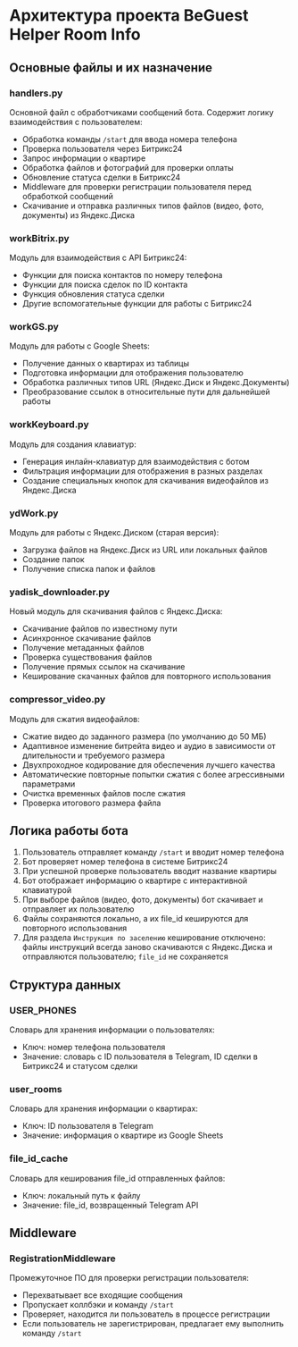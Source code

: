 # Архитектура проекта BeGuest Helper Room Info

## Основные файлы и их назначение

### handlers.py
Основной файл с обработчиками сообщений бота. Содержит логику взаимодействия с пользователем:
- Обработка команды `/start` для ввода номера телефона
- Проверка пользователя через Битрикс24
- Запрос информации о квартире
- Обработка файлов и фотографий для проверки оплаты
- Обновление статуса сделки в Битрикс24
- Middleware для проверки регистрации пользователя перед обработкой сообщений
- Скачивание и отправка различных типов файлов (видео, фото, документы) из Яндекс.Диска

### workBitrix.py
Модуль для взаимодействия с API Битрикс24:
- Функции для поиска контактов по номеру телефона
- Функции для поиска сделок по ID контакта
- Функция обновления статуса сделки
- Другие вспомогательные функции для работы с Битрикс24

### workGS.py
Модуль для работы с Google Sheets:
- Получение данных о квартирах из таблицы
- Подготовка информации для отображения пользователю
- Обработка различных типов URL (Яндекс.Диск и Яндекс.Документы)
- Преобразование ссылок в относительные пути для дальнейшей работы

### workKeyboard.py
Модуль для создания клавиатур:
- Генерация инлайн-клавиатур для взаимодействия с ботом
- Фильтрация информации для отображения в разных разделах
- Создание специальных кнопок для скачивания видеофайлов из Яндекс.Диска

### ydWork.py
Модуль для работы с Яндекс.Диском (старая версия):
- Загрузка файлов на Яндекс.Диск из URL или локальных файлов
- Создание папок
- Получение списка папок и файлов

### yadisk_downloader.py
Новый модуль для скачивания файлов с Яндекс.Диска:
- Скачивание файлов по известному пути
- Асинхронное скачивание файлов
- Получение метаданных файлов
- Проверка существования файлов
- Получение прямых ссылок на скачивание
- Кеширование скачанных файлов для повторного использования

### compressor_video.py
Модуль для сжатия видеофайлов:
- Сжатие видео до заданного размера (по умолчанию до 50 МБ)
- Адаптивное изменение битрейта видео и аудио в зависимости от длительности и требуемого размера
- Двухпроходное кодирование для обеспечения лучшего качества
- Автоматические повторные попытки сжатия с более агрессивными параметрами
- Очистка временных файлов после сжатия
- Проверка итогового размера файла

## Логика работы бота

1. Пользователь отправляет команду `/start` и вводит номер телефона
2. Бот проверяет номер телефона в системе Битрикс24
3. При успешной проверке пользователь вводит название квартиры
4. Бот отображает информацию о квартире с интерактивной клавиатурой
5. При выборе файлов (видео, фото, документы) бот скачивает и отправляет их пользователю
6. Файлы сохраняются локально, а их file_id кешируются для повторного использования
7. Для раздела `Инструкция по заселению` кеширование отключено: файлы инструкций всегда заново скачиваются с Яндекс.Диска и отправляются пользователю; `file_id` не сохраняется

## Структура данных

### USER_PHONES
Словарь для хранения информации о пользователях:
- Ключ: номер телефона пользователя
- Значение: словарь с ID пользователя в Telegram, ID сделки в Битрикс24 и статусом сделки

### user_rooms
Словарь для хранения информации о квартирах:
- Ключ: ID пользователя в Telegram
- Значение: информация о квартире из Google Sheets 

### file_id_cache
Словарь для кеширования file_id отправленных файлов:
- Ключ: локальный путь к файлу
- Значение: file_id, возвращенный Telegram API

## Middleware

### RegistrationMiddleware
Промежуточное ПО для проверки регистрации пользователя:
- Перехватывает все входящие сообщения
- Пропускает коллбэки и команду `/start`
- Проверяет, находится ли пользователь в процессе регистрации
- Если пользователь не зарегистрирован, предлагает ему выполнить команду `/start` 